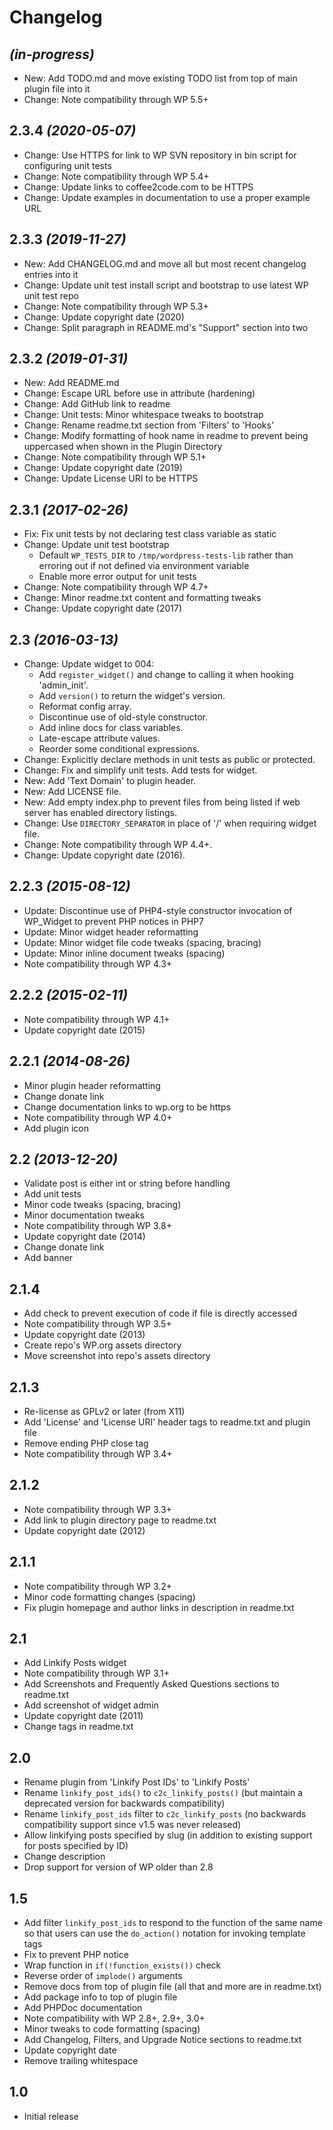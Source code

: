 # Changelog

## _(in-progress)_
* New: Add TODO.md and move existing TODO list from top of main plugin file into it
* Change: Note compatibility through WP 5.5+

## 2.3.4 _(2020-05-07)_
* Change: Use HTTPS for link to WP SVN repository in bin script for configuring unit tests
* Change: Note compatibility through WP 5.4+
* Change: Update links to coffee2code.com to be HTTPS
* Change: Update examples in documentation to use a proper example URL

## 2.3.3 _(2019-11-27)_
* New: Add CHANGELOG.md and move all but most recent changelog entries into it
* Change: Update unit test install script and bootstrap to use latest WP unit test repo
* Change: Note compatibility through WP 5.3+
* Change: Update copyright date (2020)
* Change: Split paragraph in README.md's "Support" section into two

## 2.3.2 _(2019-01-31)_
* New: Add README.md
* Change: Escape URL before use in attribute (hardening)
* Change: Add GitHub link to readme
* Change: Unit tests: Minor whitespace tweaks to bootstrap
* Change: Rename readme.txt section from 'Filters' to 'Hooks'
* Change: Modify formatting of hook name in readme to prevent being uppercased when shown in the Plugin Directory
* Change: Note compatibility through WP 5.1+
* Change: Update copyright date (2019)
* Change: Update License URI to be HTTPS

## 2.3.1 _(2017-02-26)_
* Fix: Fix unit tests by not declaring test class variable as static
* Change: Update unit test bootstrap
    * Default `WP_TESTS_DIR` to `/tmp/wordpress-tests-lib` rather than erroring out if not defined via environment variable
    * Enable more error output for unit tests
* Change: Note compatibility through WP 4.7+
* Change: Minor readme.txt content and formatting tweaks
* Change: Update copyright date (2017)

## 2.3 _(2016-03-13)_
* Change: Update widget to 004:
    * Add `register_widget()` and change to calling it when hooking 'admin_init'.
    * Add `version()` to return the widget's version.
    * Reformat config array.
    * Discontinue use of old-style constructor.
    * Add inline docs for class variables.
    * Late-escape attribute values.
    * Reorder some conditional expressions.
* Change: Explicitly declare methods in unit tests as public or protected.
* Change: Fix and simplify unit tests. Add tests for widget.
* New: Add 'Text Domain' to plugin header.
* New: Add LICENSE file.
* New: Add empty index.php to prevent files from being listed if web server has enabled directory listings.
* Change: Use `DIRECTORY_SEPARATOR` in place of '/' when requiring widget file.
* Change: Note compatibility through WP 4.4+.
* Change: Update copyright date (2016).

## 2.2.3 _(2015-08-12)_
* Update: Discontinue use of PHP4-style constructor invocation of WP_Widget to prevent PHP notices in PHP7
* Update: Minor widget header reformatting
* Update: Minor widget file code tweaks (spacing, bracing)
* Update: Minor inline document tweaks (spacing)
* Note compatibility through WP 4.3+

## 2.2.2 _(2015-02-11)_
* Note compatibility through WP 4.1+
* Update copyright date (2015)

## 2.2.1 _(2014-08-26)_
* Minor plugin header reformatting
* Change donate link
* Change documentation links to wp.org to be https
* Note compatibility through WP 4.0+
* Add plugin icon

## 2.2 _(2013-12-20)_
* Validate post is either int or string before handling
* Add unit tests
* Minor code tweaks (spacing, bracing)
* Minor documentation tweaks
* Note compatibility through WP 3.8+
* Update copyright date (2014)
* Change donate link
* Add banner

## 2.1.4
* Add check to prevent execution of code if file is directly accessed
* Note compatibility through WP 3.5+
* Update copyright date (2013)
* Create repo's WP.org assets directory
* Move screenshot into repo's assets directory

## 2.1.3
* Re-license as GPLv2 or later (from X11)
* Add 'License' and 'License URI' header tags to readme.txt and plugin file
* Remove ending PHP close tag
* Note compatibility through WP 3.4+

## 2.1.2
* Note compatibility through WP 3.3+
* Add link to plugin directory page to readme.txt
* Update copyright date (2012)

## 2.1.1
* Note compatibility through WP 3.2+
* Minor code formatting changes (spacing)
* Fix plugin homepage and author links in description in readme.txt

## 2.1
* Add Linkify Posts widget
* Note compatibility through WP 3.1+
* Add Screenshots and Frequently Asked Questions sections to readme.txt
* Add screenshot of widget admin
* Update copyright date (2011)
* Change tags in readme.txt

## 2.0
* Rename plugin from 'Linkify Post IDs' to 'Linkify Posts'
* Rename `linkify_post_ids()` to `c2c_linkify_posts()` (but maintain a deprecated version for backwards compatibility)
* Rename `linkify_post_ids` filter to `c2c_linkify_posts` (no backwards compatibility support since v1.5 was never released)
* Allow linkifying posts specified by slug (in addition to existing support for posts specified by ID)
* Change description
* Drop support for version of WP older than 2.8

## 1.5
* Add filter `linkify_post_ids` to respond to the function of the same name so that users can use the `do_action()` notation for invoking template tags
* Fix to prevent PHP notice
* Wrap function in `if(!function_exists())` check
* Reverse order of `implode()` arguments
* Remove docs from top of plugin file (all that and more are in readme.txt)
* Add package info to top of plugin file
* Add PHPDoc documentation
* Note compatibility with WP 2.8+, 2.9+, 3.0+
* Minor tweaks to code formatting (spacing)
* Add Changelog, Filters, and Upgrade Notice sections to readme.txt
* Update copyright date
* Remove trailing whitespace

## 1.0
* Initial release
